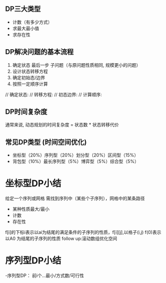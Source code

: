 ## DP三大类型
- 计数（有多少方式）
- 求最大最小值
- 求存在性

## DP解决问题的基本流程
1. 确定状态 最后一步 子问题（与原问题性质相同, 规模更小的问题）
2. 设计状态转移方程
3. 确定初始态/边界
4. 按照一定顺序计算

// 确定状态:
// 转移方程:
// 初态边界:
// 计算顺序:

## DP时间复杂度
通常来说, 动态规划的时间复杂度 = 状态数 * 状态转移代价

## 常见DP类型  (时间空间优化)
- 坐标型（20%）序列型（20%）划分型（20%）区间型（15%）
- 背包型（10%）最长序列型（5%）博弈型（5%）综合型（5%）

# 坐标型DP小结
给定一个序列或网格
需找到序列中（某些个子序列），网格中的某条路径
- 某种性质最大/最小
- 计数
- 存在性

f[i]的下标i表示以ai为结尾的满足条件的子序列的性质，f[i][j],以格子(i,j)
f(0)表示以A0 为结尾的子序列的性质
follow up:滚动数组优化空间

# 序列型DP小结
-序列型DP： 前i个...最小/方式数/可行性